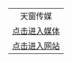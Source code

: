 <a name="s" id="s"></a>
<table>
  <tr>
    <td align=center>
      天窗传媒<br/>
    </td>
  </tr>
  <tr>
    <td align=center>
      <a href="https://i6h9s5q9.stackpathcdn.com/oo.aspx?name=c953881&key=emuzfyuctjmydyxt&from=v777">点击进入媒体</a>
    </td>
  </tr>
  <tr>
    <td align=center>
      <a href="https://i6h9s5q9.stackpathcdn.com/oo.aspx?name=r944158&key=emuzfyuctjmydyxt&from=v7777">点击进入网站</a>
    </td>
  </tr>
</table>
